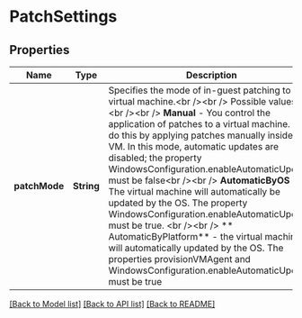 # PatchSettings


## Properties
Name | Type | Description | Notes
------------ | ------------- | ------------- | -------------
**patchMode** | **String** | Specifies the mode of in-guest patching to IaaS virtual machine.&lt;br /&gt;&lt;br /&gt; Possible values are:&lt;br /&gt;&lt;br /&gt; **Manual** - You  control the application of patches to a virtual machine. You do this by applying patches manually inside the VM. In this mode, automatic updates are disabled; the property WindowsConfiguration.enableAutomaticUpdates must be false&lt;br /&gt;&lt;br /&gt; **AutomaticByOS** - The virtual machine will automatically be updated by the OS. The property WindowsConfiguration.enableAutomaticUpdates must be true. &lt;br /&gt;&lt;br /&gt; ** AutomaticByPlatform** - the virtual machine will automatically updated by the OS. The properties provisionVMAgent and WindowsConfiguration.enableAutomaticUpdates must be true  | [optional] [default to nothing]


[[Back to Model list]](../README.md#models) [[Back to API list]](../README.md#api-endpoints) [[Back to README]](../README.md)


